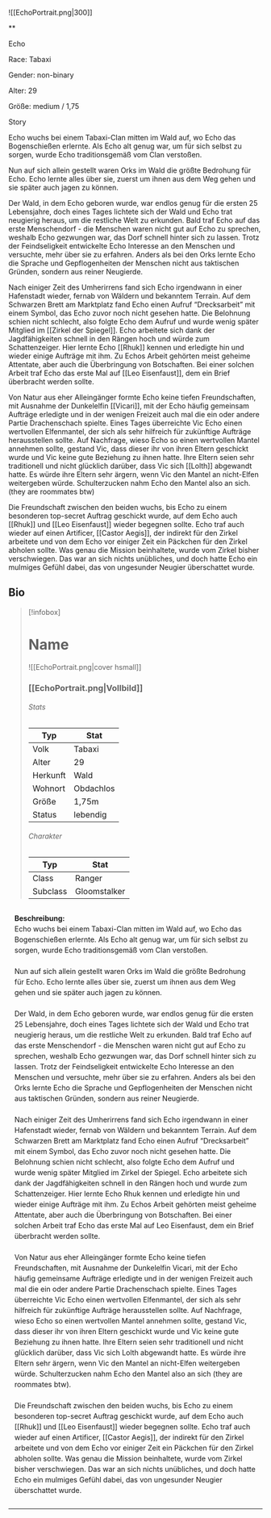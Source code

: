 ![[EchoPortrait.png|300]]

**

Echo

  

Race: Tabaxi

Gender: non-binary

Alter: 29

Größe: medium / 1,75

  

Story

Echo wuchs bei einem Tabaxi-Clan mitten im Wald auf, wo Echo das Bogenschießen erlernte. Als Echo alt genug war, um für sich selbst zu sorgen, wurde Echo traditionsgemäß vom Clan verstoßen. 

Nun auf sich allein gestellt waren Orks im Wald die größte Bedrohung für Echo. Echo lernte alles über sie, zuerst um ihnen aus dem Weg gehen und sie später auch jagen zu können.

Der Wald, in dem Echo geboren wurde, war endlos genug für die ersten 25 Lebensjahre, doch eines Tages lichtete sich der Wald und Echo trat neugierig heraus, um die restliche Welt zu erkunden. Bald traf Echo auf das erste Menschendorf - die Menschen waren nicht gut auf Echo zu sprechen, weshalb Echo gezwungen war, das Dorf schnell hinter sich zu lassen. Trotz der Feindseligkeit entwickelte Echo Interesse an den Menschen und versuchte, mehr über sie zu erfahren. Anders als bei den Orks lernte Echo die Sprache und Gepflogenheiten der Menschen nicht aus taktischen Gründen, sondern aus reiner Neugierde.

Nach einiger Zeit des Umherirrens fand sich Echo irgendwann in einer Hafenstadt wieder, fernab von Wäldern und bekanntem Terrain. Auf dem Schwarzen Brett am Marktplatz fand Echo einen Aufruf “Drecksarbeit” mit einem Symbol, das Echo zuvor noch nicht gesehen hatte. Die Belohnung schien nicht schlecht, also folgte Echo dem Aufruf und wurde wenig später Mitglied im [[Zirkel der Spiegel]]. Echo arbeitete sich dank der Jagdfähigkeiten schnell in den Rängen hoch und würde zum Schattenzeiger. Hier lernte Echo [[Rhuk]] kennen und erledigte hin und wieder einige Aufträge mit ihm. Zu Echos Arbeit gehörten meist geheime Attentate, aber auch die Überbringung von Botschaften. Bei einer solchen Arbeit traf Echo das erste Mal auf [[Leo Eisenfaust]], dem ein Brief überbracht werden sollte. 

Von Natur aus eher Alleingänger formte Echo keine tiefen Freundschaften, mit Ausnahme der Dunkelelfin [[Vicari]], mit der Echo häufig gemeinsam Aufträge erledigte und in der wenigen Freizeit auch mal die ein oder andere Partie Drachenschach spielte. Eines Tages überreichte Vic Echo einen wertvollen Elfenmantel, der sich als sehr hilfreich für zukünftige Aufträge herausstellen sollte. Auf Nachfrage, wieso Echo so einen wertvollen Mantel annehmen sollte, gestand Vic, dass dieser ihr von ihren Eltern geschickt wurde und Vic keine gute Beziehung zu ihnen hatte. Ihre Eltern seien sehr traditionell und nicht glücklich darüber, dass Vic sich [[Lolth]] abgewandt hatte. Es würde ihre Eltern sehr ärgern, wenn Vic den Mantel an nicht-Elfen weitergeben würde. Schulterzucken nahm Echo den Mantel also an sich. (they are roommates btw)

  

Die Freundschaft zwischen den beiden wuchs, bis Echo zu einem besonderen top-secret Auftrag geschickt wurde, auf dem Echo auch [[Rhuk]] und [[Leo Eisenfaust]] wieder begegnen sollte. Echo traf auch wieder auf einen Artificer, [[Castor Aegis]], der indirekt für den Zirkel arbeitete und von dem Echo vor einiger Zeit ein Päckchen für den Zirkel abholen sollte. Was genau die Mission beinhaltete, wurde vom Zirkel bisher verschwiegen. Das war an sich nichts unübliches, und doch hatte Echo ein mulmiges Gefühl dabei, das von ungesunder Neugier überschattet wurde.

  
  ## Bio

> [!infobox]
> # Name
> ![[EchoPortrait.png|cover hsmall]]
> ### [[EchoPortrait.png|Vollbild]]
> ###### Stats
> | Typ |  Stat |
> | ---- | ---- |
> | Volk | Tabaxi |
> | Alter | 29 |
> | Herkunft | Wald |
> | Wohnort | Obdachlos |
> | Größe | 1,75m |
> | Status | lebendig |
> 
> ###### Charakter
> | Typ |  Stat |
> | ---- | ---- |
> | Class | Ranger |
> | Subclass | Gloomstalker |
> 
<div style="min-height: 630px; padding: 12px; border-radius: 10px; background-color: var(--background-secondary); line-height: 1.5;">
  <b>Beschreibung:</b><br>
Echo wuchs bei einem Tabaxi-Clan mitten im Wald auf, wo Echo das Bogenschießen erlernte. Als Echo alt genug war, um für sich selbst zu sorgen, wurde Echo traditionsgemäß vom Clan verstoßen. <br><br>
Nun auf sich allein gestellt waren Orks im Wald die größte Bedrohung für Echo. Echo lernte alles über sie, zuerst um ihnen aus dem Weg gehen und sie später auch jagen zu können.<br><br>
Der Wald, in dem Echo geboren wurde, war endlos genug für die ersten 25 Lebensjahre, doch eines Tages lichtete sich der Wald und Echo trat neugierig heraus, um die restliche Welt zu erkunden. Bald traf Echo auf das erste Menschendorf - die Menschen waren nicht gut auf Echo zu sprechen, weshalb Echo gezwungen war, das Dorf schnell hinter sich zu lassen. Trotz der Feindseligkeit entwickelte Echo Interesse an den Menschen und versuchte, mehr über sie zu erfahren. Anders als bei den Orks lernte Echo die Sprache und Gepflogenheiten der Menschen nicht aus taktischen Gründen, sondern aus reiner Neugierde.<br><br>
Nach einiger Zeit des Umherirrens fand sich Echo irgendwann in einer Hafenstadt wieder, fernab von Wäldern und bekanntem Terrain. Auf dem Schwarzen Brett am Marktplatz fand Echo einen Aufruf “Drecksarbeit” mit einem Symbol, das Echo zuvor noch nicht gesehen hatte. Die Belohnung schien nicht schlecht, also folgte Echo dem Aufruf und wurde wenig später Mitglied im Zirkel der Spiegel. Echo arbeitete sich dank der Jagdfähigkeiten schnell in den Rängen hoch und wurde zum Schattenzeiger. Hier lernte Echo Rhuk kennen und erledigte hin und wieder einige Aufträge mit ihm. Zu Echos Arbeit gehörten meist geheime Attentate, aber auch die Überbringung von Botschaften. Bei einer solchen Arbeit traf Echo das erste Mal auf Leo Eisenfaust, dem ein Brief überbracht werden sollte. <br><br>
Von Natur aus eher Alleingänger formte Echo keine tiefen Freundschaften, mit Ausnahme der Dunkelelfin Vicari, mit der Echo häufig gemeinsame Aufträge erledigte und in der wenigen Freizeit auch mal die ein oder andere Partie Drachenschach spielte. Eines Tages überreichte Vic Echo einen wertvollen Elfenmantel, der sich als sehr hilfreich für zukünftige Aufträge herausstellen sollte. Auf Nachfrage, wieso Echo so einen wertvollen Mantel annehmen sollte, gestand Vic, dass dieser ihr von ihren Eltern geschickt wurde und Vic keine gute Beziehung zu ihnen hatte. Ihre Eltern seien sehr traditionell und nicht glücklich darüber, dass Vic sich Lolth abgewandt hatte. Es würde ihre Eltern sehr ärgern, wenn Vic den Mantel an nicht-Elfen weitergeben würde. Schulterzucken nahm Echo den Mantel also an sich (they are roommates btw).<br><br>
Die Freundschaft zwischen den beiden wuchs, bis Echo zu einem besonderen top-secret Auftrag geschickt wurde, auf dem Echo auch [[Rhuk]] und [[Leo Eisenfaust]] wieder begegnen sollte. Echo traf auch wieder auf einen Artificer, [[Castor Aegis]], der indirekt für den Zirkel arbeitete und von dem Echo vor einiger Zeit ein Päckchen für den Zirkel abholen sollte. Was genau die Mission beinhaltete, wurde vom Zirkel bisher verschwiegen. Das war an sich nichts unübliches, und doch hatte Echo ein mulmiges Gefühl dabei, das von ungesunder Neugier überschattet wurde.
</div>


---
  

